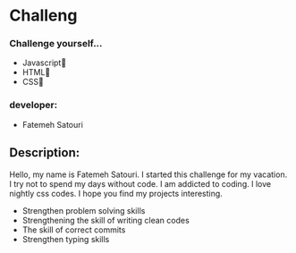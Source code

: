 # Challeng
### Challenge yourself...


- Javascript🌟
- HTML🌟
- CSS🌟


### developer:
- Fatemeh Satouri

## Description:
Hello, my name is Fatemeh Satouri. I started this challenge for my vacation. I try not to spend my days without code.
I am addicted to coding. I love nightly css codes.
I hope you find my projects interesting.
- Strengthen problem solving skills
- Strengthening the skill of writing clean codes
- The skill of correct commits
- Strengthen typing skills


